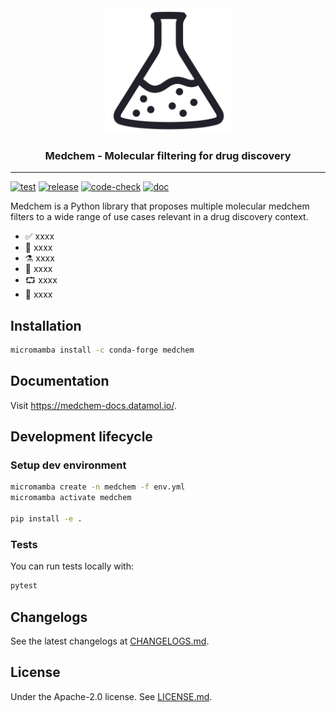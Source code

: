 <div align="center">
    <img src="docs/images/logo.png" height="200px">
    <h3>Medchem - Molecular filtering for drug discovery</h3>
</div>

---

[![test](https://github.com/datamol-io/medchem/actions/workflows/test.yml/badge.svg)](https://github.com/datamol-io/medchem/actions/workflows/test.yml)
[![release](https://github.com/datamol-io/medchem/actions/workflows/release.yml/badge.svg)](https://github.com/datamol-io/medchem/actions/workflows/release.yml)
[![code-check](https://github.com/datamol-io/medchem/actions/workflows/code-check.yml/badge.svg)](https://github.com/datamol-io/medchem/actions/workflows/code-check.yml)
[![doc](https://github.com/datamol-io/medchem/actions/workflows/doc.yml/badge.svg)](https://github.com/datamol-io/medchem/actions/workflows/doc.yml)

Medchem is a Python library that proposes multiple molecular medchem filters to a wide range of use cases relevant in a drug discovery context.

- ✅ xxxx
- 🐍 xxxx
- ⚗️ xxxx
- 🧠 xxxx
- ⮔ xxxx
- 🔌 xxxx

## Installation

```bash
micromamba install -c conda-forge medchem
```

## Documentation

Visit <https://medchem-docs.datamol.io/>.

## Development lifecycle

### Setup dev environment

```bash
micromamba create -n medchem -f env.yml
micromamba activate medchem

pip install -e .
```

### Tests

You can run tests locally with:

```bash
pytest
```

## Changelogs

See the latest changelogs at [CHANGELOGS.md](./CHANGELOGS.md).

## License

Under the Apache-2.0 license. See [LICENSE.md](LICENSE.md).
